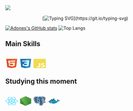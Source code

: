 <div width=100%>
  
  <img src="https://github.com/adonesguerreiro/adonesguerreiro/assets/60514105/d0a20355-68db-400d-ba3b-ee88b6dc91bd" />

</div>

<div align="center">
  
[![Typing SVG](https://readme-typing-svg.herokuapp.com?font=Fira+Code&pause=1000&color=FFFFFF&random=false&width=435&lines=+Hi+there+%F0%9F%91%8B;My+name+is+Adones+and+I'm+a+QA;but+the+goal+is+to+be+a+dev.)](https://git.io/typing-svg)

</div>

<!--
**adonesguerreiro/adonesguerreiro** is a ✨ _special_ ✨ repository because its `README.md` (this file) appears on your GitHub profile.

Here are some ideas to get you started:

- 🔭 I’m currently working on ...
- 🌱 I’m currently learning ...
- 👯 I’m looking to collaborate on ...
- 🤔 I’m looking for help with ...
- 💬 Ask me about ...
- 📫 How to reach me: ...
- 😄 Pronouns: ...
- ⚡ Fun fact: ...
-->


[![Adones's GitHub stats](https://github-readme-stats.vercel.app/api?username=adonesguerreiro)](https://github.com/adonesguerreiro/github-readme-stats)
![Top Langs](https://github-readme-stats.vercel.app/api/top-langs/?username=adonesguerreiro&hide_progress=true)

## Main Skills

<div style="display: inline_block"><br>
  <img align="center" alt="Adones-HTML" height="30" width="40" src="https://raw.githubusercontent.com/devicons/devicon/master/icons/html5/html5-original.svg">
  <img align="center" alt="Adones-CSS" height="30" width="40" src="https://raw.githubusercontent.com/devicons/devicon/master/icons/css3/css3-original.svg">
  <img align="center" alt="Adones-JS" height="30" width="40" src="https://raw.githubusercontent.com/devicons/devicon/master/icons/javascript/javascript-plain.svg"> 
</div>

## Studying this moment

<div style="display: inline_block"><br>
  <img align="center" alt="Adones-React" height="30" width="40" src="https://raw.githubusercontent.com/devicons/devicon/master/icons/react/react-original.svg">
  <img align="center" alt="Adones-Js" height="30" width="40" src="https://raw.githubusercontent.com/devicons/devicon/master/icons/nodejs/nodejs-original.svg">
  <img align="center" alt="Adones-Postgresql" height="30" width="40" src="https://raw.githubusercontent.com/devicons/devicon/master/icons/postgresql/postgresql-original.svg">
  <img align="center" alt="Adones-Docker" height="30" width="40" src="https://raw.githubusercontent.com/devicons/devicon/master/icons/docker/docker-original.svg">
</div>

